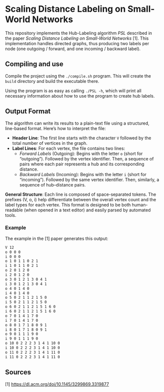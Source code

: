 # Scaling Distance Labeling on Small-World Networks

This repository implements the Hub-Labeling algorithm _PSL_ described in the paper _Scaling Distance Labeling on Small-World Networks_ [1].
This implementation handles directed graphs, thus producing two labels per node (one outgoing / forward, and one incoming / backward label).

## Compiling and use

Compile the project using the `./compile.sh` program. This will create the `build` directory and build the executable there.

Using the program is as easy as calling `./PSL -h`, which will print all necessary information about how to use the program to create hub labels.

## Output Format
The algorithm can write its results to a plain-text file using a structured, line-based format. Here’s how to interpret the file:

- **Header Line**: 
The first line starts with the character `V` followed by the total number of vertices in the graph.
- **Label Lines**: 
For each vertex, the file contains two lines:
  - _Forward Labels_ (Outgoing): 
Begins with the letter `o` (short for “outgoing”). 
Followed by the vertex identifier. 
Then, a sequence of pairs where each pair represents a hub and its corresponding distance.
  - _Backward Labels_ (Incoming): 
Begins with the letter `i` (short for “incoming”). 
Followed by the same vertex identifier. 
Then, similarly, a sequence of hub–distance pairs.

**General Structure**: 
Each line is composed of space-separated tokens. 
The prefixes (V, o, i) help differentiate between the overall vertex count and the label types for each vertex. 
This format is designed to be both human-readable (when opened in a text editor) and easily parsed by automated tools.

### Example

The example in the [1] paper generates this output:

```bash
V 12
o 0 0 0
i 0 0 0
o 1 0 1 1 0 2 1
i 1 0 1 1 0 2 1
o 2 0 1 2 0
i 2 0 1 2 0
o 3 0 1 2 1 3 0 4 1
i 3 0 1 2 1 3 0 4 1
o 4 0 1 4 0
i 4 0 1 4 0
o 5 0 2 1 1 2 1 5 0
i 5 0 2 1 1 2 1 5 0
o 6 0 2 1 1 2 1 5 1 6 0
i 6 0 2 1 1 2 1 5 1 6 0
o 7 0 1 4 1 7 0
i 7 0 1 4 1 7 0
o 8 0 1 7 1 8 0 9 1
i 8 0 1 7 1 8 0 9 1
o 9 0 1 1 1 9 0
i 9 0 1 1 1 9 0
o 10 0 2 2 2 3 1 4 1 10 0
i 10 0 2 2 2 3 1 4 1 10 0
o 11 0 2 2 2 3 1 4 1 11 0
i 11 0 2 2 2 3 1 4 1 11 0
```

## Sources
[1] https://dl.acm.org/doi/10.1145/3299869.3319877

